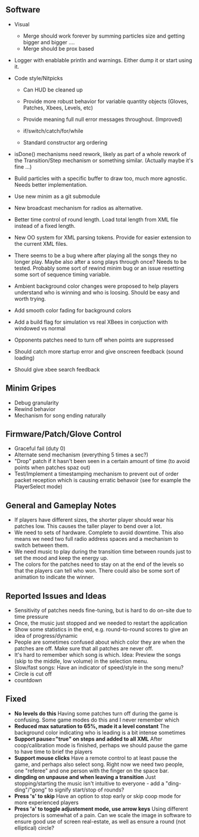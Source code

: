Software
-----------------------------
* Visual
	* Merge should work forever by summing particles size and getting bigger and bigger ....
	* Merge should be prox based

* Logger with enablable println and warnings. Either dump it or start using it.

* Code style/Nitpicks
	* Can HUD be cleaned up

	* Provide more robust behavior for variable quantity objects (Gloves, Patches, Xbees, Levels, etc)
	* Provide meaning full null error messages throughout. (Improved)

	* if/switch/catch/for/while
	* Standard constructor arg ordering

* isDone() mechanisms need rework, likely as part of a whole rework of the Transition/Step mechanism or something similar. (Actually maybe it's fine ...)
* Build particles with a specific buffer to draw too, much more agnostic. Needs better implementation.
* Use new minim as a git submodule
* New broadcast mechanism for radios as alternative.
* Better time control of round length. Load total length from XML file instead of a fixed length.
* New OO system for XML parsing tokens. Provide for easier extension to the current XML files.
* There seems to be a bug where after playing all the songs they no longer play. Maybe also after a song plays through once? Needs to be tested. Probably some sort of rewind minim bug or an issue resetting some sort of sequence timing variable.
* Ambient background color changes were proposed to help players understand who is winning and who is loosing. Should be easy and worth trying.
* Add smooth color fading for background colors
* Add a build flag for simulation vs real XBees in conjuction with windowed vs normal
* Opponents patches need to turn off when points are suppressed

* Should catch more startup error and give onscreen feedback (sound loading)
* Should give xbee search feedback

Minim Gripes
-----------------------------
* Debug granularity
* Rewind behavior
* Mechanism for song ending naturally

Firmware/Patch/Glove Control
-----------------------------
* Graceful fail (duty 0)
* Alternate send mechanism (everything 5 times a sec?)
* "Drop" patch if it hasn't been seen in a certain amount of time (to avoid points when patches spaz out)
* Test/Implement a timestamping mechanism to prevent out of order packet reception which is causing erratic behavoir (see for example the PlayerSelect mode)

General and Gameplay Notes
-----------------------------
* If players have different sizes, the shorter player should wear his patches low. This causes the taller player to bend over a lot.
* We need to sets of hardware. Complete to avoid downtime. This also means we need two full radio address spaces and a mechanism to switch between them.
* We need music to play during the transition time between rounds just to set the mood and keep the energy up.
* The colors for the patches need to stay on at the end of the levels so that the players can tell who won. There could also be some sort of animation to indicate the winner.

Reported Issues and Ideas
-----------------------------
* Sensitivity of patches needs fine-tuning, but is hard to do on-site due to time pressure
* Once, the music just stopped and we needed to restart the application
* Show some statistics in the end, e.g. round-to-round scores to give an idea of progress/dynamic
* People are sometimes confused about which color they are when the patches are off. Make sure that all patches are never off.
* It's hard to remember which song is which. Idea: Preview the songs (skip to the middle, low volume) in the selection menu.
* Slow/fast songs: Have an indicator of speed/style in the song menu?
* Circle is cut off
* countdown

Fixed
-----------------------------
* **No levels do this** Having some patches turn off during the game is confusing. Some game modes do this and I never remember which
* **Reduced max saturation to 65%, made it a level constant** The background color indicating who is leading is a bit intense sometimes
* **Support pause="true" on steps and added to all XML** After coop/calibration mode is finished, perhaps we should pause the game to have time to brief the players
* **Support mouse clicks** Have a remote control to at least pause the game, and perhaps also select song. Right now we need two people, one "referee" and one person with the finger on the space bar.
* **dingding on unpause and when leaving a transition** Just stopping/starting the music isn't intuitive to everyone - add a "ding-ding"/"gong" to signify start/stop of rounds?
* **Press 's' to skip** Have an option to stop early or skip coop mode for more experienced players
* **Press 'a' to toggle adjustement mode, use arrow keys** Using different projectors is somewhat of a pain. Can we scale the image in software to ensure good use of screen real-estate, as well as ensure a round (not elliptical) circle?
